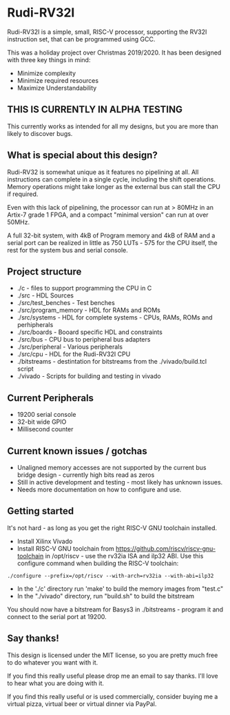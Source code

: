 Rudi-RV32I
==========

Rudi-RV32I is a simple, small, RISC-V processor, supporting the RV32I instruction set, that can be programmed using GCC.

This was a holiday project over Christmas 2019/2020. It has been designed with three key things in mind:

- Minimize complexity
- Minimize required resources
- Maximize Understandability

## THIS IS CURRENTLY IN ALPHA TESTING
This currently works as intended for all my designs, but you are more than likely to discover bugs.

## What is special about this design?
Rudi-RV32 is somewhat unique as it features no pipelining at all. All instructions can 
complete in a single cycle, including the shift operations. Memory operations might take
longer as the external bus can stall the CPU if required. 

Even with this lack of pipelining, the processor can run at > 80MHz in an Artix-7 grade
1 FPGA, and a compact "minimal version" can run at over 50MHz.

A full 32-bit system, with 4kB of Program memory and 4kB of RAM and a serial port can
be realized in little as 750 LUTs - 575 for the CPU itself, the rest for the system
bus and serial console.

## Project structure

* ./c  - files to support programming the CPU in C
* ./src - HDL Sources
* ./src/test_benches - Test benches
* ./src/program_memory - HDL for RAMs and ROMs
* ./src/systems - HDL for complete systems  - CPUs, RAMs, ROMs and perhipherals
* ./src/boards - Booard specific HDL and constraints
* ./src/bus - CPU bus to peripheral bus adapters 
* ./src/peripheral - Various peripherals
* ./src/cpu - HDL for the Rudi-RV32I CPU
* ./bitstreams - destintation for bitstreams from the ./vivado/build.tcl script
* ./vivado - Scripts for building and testing in vivado

## Current Peripherals

* 19200 serial console
* 32-bit wide GPIO
* Millisecond counter

## Current known issues / gotchas

* Unaligned memory accesses are not supported by the current bus bridge design - currently high bits read as zeros
* Still in active development and testing - most likely has unknown issues.
* Needs more documentation on how to configure and use.

## Getting started

It's not hard - as long as you get the right RISC-V GNU toolchain installed.

* Install Xilinx Vivado
* Install RISC-V GNU toolchain from https://github.com/riscv/riscv-gnu-toolchain in /opt/riscv - use the rv32ia ISA and ilp32 ABI. Use this configure command when building the RISC-V toolchain:
```
./configure --prefix=/opt/riscv --with-arch=rv32ia --with-abi=ilp32
```
* In the './c' directory run 'make' to build the memory images from "test.c"
* In the "./vivado" directory, run "build.sh" to build the bitstream

You should now have a bitstream for Basys3 in ./bitstreams - program it and connect to the serial port at 19200.

## Say thanks!
This design is licensed under the MIT license, so you are pretty much free to do whatever you want with it.

If you find this really useful please drop me an email to say thanks. I'll love to hear what you are doing with it.

If you find this really useful or is used commercially, consider buying me a virtual pizza, virtual beer or virtual dinner via PayPal.
